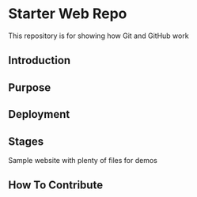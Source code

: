 # Starter Web Repo

This repository is for showing how Git and GitHub work

## Introduction

## Purpose

## Deployment

## Stages

Sample website with plenty of files for demos

## How To Contribute